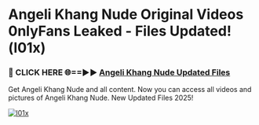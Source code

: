 # Angeli Khang Nude Original Videos 0nlyFans Leaked - Files Updated! (l01x)

<h3>🔴 CLICK HERE 🌐==►► <a href="https://tinyurl.com/4mcuefdz" rel="nofollow">Angeli Khang Nude Updated Files</a></h3>

Get Angeli Khang Nude and all content. Now you can access all videos and pictures of Angeli Khang Nude. New Updated Files 2025!

[![l01x](https://i.imgur.com/StAQSOY.gif)](https://tinyurl.com/4mcuefdz)
